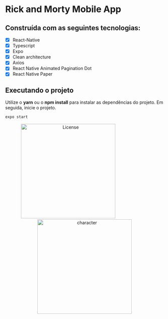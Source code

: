 # Rick and Morty Mobile App

## Construída com as seguintes tecnologias:
- [x] React-Native 
- [x] Typescript 
- [x] Expo
- [x] Clean architecture 
- [x] Axios
- [x] React Native Animated Pagination Dot
- [x] React Native Paper

## Executando o projeto

Utilize o **yarn** ou o **npm install** para instalar as dependências do projeto.
Em seguida, inicie o projeto.

```cl
expo start
```

 
 <p align="center" >
  <img alt="License" width='300' src="https://user-images.githubusercontent.com/88890771/187044797-81c34bc5-25e1-4e77-886f-536db60c7965.jpeg">
  <img width='100'/>
  <img width='300' src="https://user-images.githubusercontent.com/88890771/187044865-303e1749-b6cf-447a-8d2e-c24187509673.jpeg" alt="character" />
</p>
  
 
